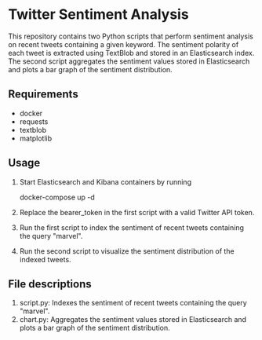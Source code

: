 # Twitter Sentiment Analysis

This repository contains two Python scripts that perform sentiment analysis on recent tweets containing a given keyword. The sentiment polarity of each tweet is extracted using TextBlob and stored in an Elasticsearch index. The second script aggregates the sentiment values stored in Elasticsearch and plots a bar graph of the sentiment distribution.

## Requirements

- docker
- requests
- textblob
- matplotlib

## Usage

1. Start Elasticsearch and Kibana containers by running

   docker-compose up -d

2. Replace the bearer_token in the first script with a valid Twitter API token.
3. Run the first script to index the sentiment of recent tweets containing the query "marvel".
4. Run the second script to visualize the sentiment distribution of the indexed tweets.

## File descriptions

1. script.py: Indexes the sentiment of recent tweets containing the query "marvel".
2. chart.py: Aggregates the sentiment values stored in Elasticsearch and plots a bar graph of the sentiment distribution.
